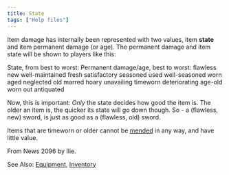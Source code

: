 ```yaml
---
title: State
tags: ["Help files"]
---
```

Item damage has internally been represented with two values, item
**state** and item permanent damage (or age). The permanent damage and
item state will be shown to players like this:

State, from best to worst: Permanent damage/age, best to worst: flawless
new well-maintained fresh satisfactory seasoned used well-seasoned worn
aged neglected old marred hoary unavailing timeworn deteriorating
age-old worn out antiquated

Now, this is important: *Only* the state decides how good the item is.
The older an item is, the quicker its state will go down though. So - a
(flawless, new) sword, is just as good as a (flawless, old) sword.

Items that are timeworn or older cannot be [mended](mend "wikilink") in
any way, and have little value.

From News 2096 by Ilie.

See Also: [Equipment](Equipment "wikilink"),
[Inventory](Inventory "wikilink")
